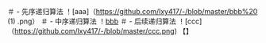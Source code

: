 ＃ - 先序递归算法
！[aaa]（https://github.com/lxy417/-/blob/master/bbb%20 (1) .png）
＃ - 中序递归算法
！[bbb](https://github.com/lxy417/-/blob/master/bbb%20(2).png)
＃ - 后续递归算法
！[ccc]（https://github.com/lxy417/-/blob/master/ccc.png)
【】
